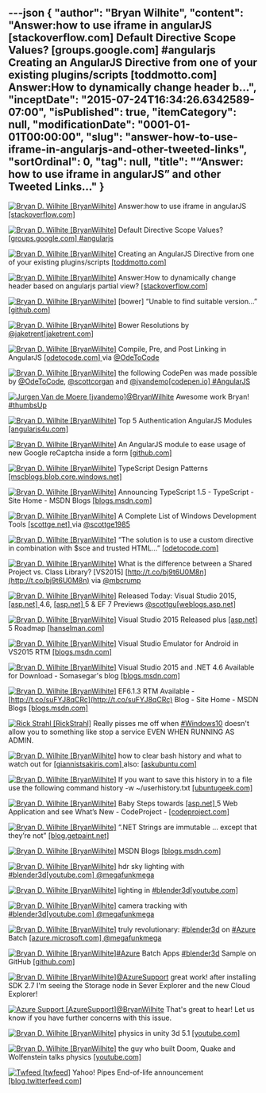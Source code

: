---json
{
  "author": "Bryan Wilhite",
  "content": "Answer:how to use iframe in angularJS [stackoverflow.com]  Default Directive Scope Values? [groups.google.com] #angularjs Creating an AngularJS Directive from one of your existing plugins/scripts [toddmotto.com]  Answer:How to dynamically change header b...",
  "inceptDate": "2015-07-24T16:34:26.6342589-07:00",
  "isPublished": true,
  "itemCategory": null,
  "modificationDate": "0001-01-01T00:00:00",
  "slug": "answer-how-to-use-iframe-in-angularjs-and-other-tweeted-links",
  "sortOrdinal": 0,
  "tag": null,
  "title": "“Answer: how to use iframe in angularJS” and other Tweeted Links…"
}
---

[<img alt="Bryan D. Wilhite [BryanWilhite]" src="https://songhay.blob.core.windows.net/shared-social-twitter/BryanWilhite.jpeg">](http://t.co/UNdqV0Z1zz "Bryan D. Wilhite [BryanWilhite]") Answer:how to use iframe in angularJS [[stackoverflow.com] ](http://stackoverflow.com/questions/16557495/how-to-use-iframe-in-angularjs/27576128?stw=2#27576128)

[<img alt="Bryan D. Wilhite [BryanWilhite]" src="https://songhay.blob.core.windows.net/shared-social-twitter/BryanWilhite.jpeg">](http://t.co/UNdqV0Z1zz "Bryan D. Wilhite [BryanWilhite]") Default Directive Scope Values? [[groups.google.com] ](https://groups.google.com/forum/m/#!topic/angular/Wmzp6OU4IRc)[#angularjs](http://search.twitter.com/search?q=%23angularjs)

[<img alt="Bryan D. Wilhite [BryanWilhite]" src="https://songhay.blob.core.windows.net/shared-social-twitter/BryanWilhite.jpeg">](http://t.co/UNdqV0Z1zz "Bryan D. Wilhite [BryanWilhite]") Creating an AngularJS Directive from one of your existing plugins/scripts [[toddmotto.com] ](http://toddmotto.com/creating-an-angularjs-directive-from-one-of-your-existing-plugins-scripts/)

[<img alt="Bryan D. Wilhite [BryanWilhite]" src="https://songhay.blob.core.windows.net/shared-social-twitter/BryanWilhite.jpeg">](http://t.co/UNdqV0Z1zz "Bryan D. Wilhite [BryanWilhite]") Answer:How to dynamically change header based on angularjs partial view? [[stackoverflow.com] ](http://stackoverflow.com/questions/12506329/how-to-dynamically-change-header-based-on-angularjs-partial-view/12506795?stw=2#12506795)

[<img alt="Bryan D. Wilhite [BryanWilhite]" src="https://songhay.blob.core.windows.net/shared-social-twitter/BryanWilhite.jpeg">](http://t.co/UNdqV0Z1zz "Bryan D. Wilhite [BryanWilhite]") [bower] “Unable to find suitable version…” [[github.com] ](https://github.com/bower/bower/issues/866)

[<img alt="Bryan D. Wilhite [BryanWilhite]" src="https://songhay.blob.core.windows.net/shared-social-twitter/BryanWilhite.jpeg">](http://t.co/UNdqV0Z1zz "Bryan D. Wilhite [BryanWilhite]") Bower Resolutions by [@jaketrent](http://twitter.com/jaketrent)[[jaketrent.com] ](http://jaketrent.com/post/bower-resolutions/)

[<img alt="Bryan D. Wilhite [BryanWilhite]" src="https://songhay.blob.core.windows.net/shared-social-twitter/BryanWilhite.jpeg">](http://t.co/UNdqV0Z1zz "Bryan D. Wilhite [BryanWilhite]") Compile, Pre, and Post Linking in AngularJS [[odetocode.com] ](http://odetocode.com/blogs/scott/archive/2014/05/28/compile-pre-and-post-linking-in-angularjs.aspx) via [@OdeToCode](http://twitter.com/OdeToCode)

[<img alt="Bryan D. Wilhite [BryanWilhite]" src="https://songhay.blob.core.windows.net/shared-social-twitter/BryanWilhite.jpeg">](http://t.co/UNdqV0Z1zz "Bryan D. Wilhite [BryanWilhite]") the following CodePen was made possible by [@OdeToCode](http://twitter.com/OdeToCode), [@scottcorgan](http://twitter.com/scottcorgan) and [@jvandemo](http://twitter.com/jvandemo)[[codepen.io] ](http://codepen.io/rasx/pen/xGaXrN)[#AngularJS](http://search.twitter.com/search?q=%23AngularJS)

[<img alt="Jurgen Van de Moere [jvandemo]" src="https://songhay.blob.core.windows.net/shared-social-twitter/jvandemo.jpg">](http://t.co/RWTaOTW1fA "Jurgen Van de Moere [jvandemo]")[@BryanWilhite](http://twitter.com/BryanWilhite) Awesome work Bryan! [#thumbsUp](http://search.twitter.com/search?q=%23thumbsUp)

[<img alt="Bryan D. Wilhite [BryanWilhite]" src="https://songhay.blob.core.windows.net/shared-social-twitter/BryanWilhite.jpeg">](http://t.co/UNdqV0Z1zz "Bryan D. Wilhite [BryanWilhite]") Top 5 Authentication AngularJS Modules [[angularjs4u.com] ](http://angularjs4u.com/modules/top-5-authentication-angularjs-modules/)

[<img alt="Bryan D. Wilhite [BryanWilhite]" src="https://songhay.blob.core.windows.net/shared-social-twitter/BryanWilhite.jpeg">](http://t.co/UNdqV0Z1zz "Bryan D. Wilhite [BryanWilhite]") An AngularJS module to ease usage of new Google reCaptcha inside a form [[github.com] ](https://github.com/paunin/angular-g-recaptcha)

[<img alt="Bryan D. Wilhite [BryanWilhite]" src="https://songhay.blob.core.windows.net/shared-social-twitter/BryanWilhite.jpeg">](http://t.co/UNdqV0Z1zz "Bryan D. Wilhite [BryanWilhite]") TypeScript Design Patterns [[mscblogs.blob.core.windows.net] ](https://mscblogs.blob.core.windows.net/media/wesleybakker/TS/index.html)

[<img alt="Bryan D. Wilhite [BryanWilhite]" src="https://songhay.blob.core.windows.net/shared-social-twitter/BryanWilhite.jpeg">](http://t.co/UNdqV0Z1zz "Bryan D. Wilhite [BryanWilhite]") Announcing TypeScript 1.5 - TypeScript - Site Home - MSDN Blogs [[blogs.msdn.com] ](http://blogs.msdn.com/b/typescript/archive/2015/07/20/announcing-typescript-1-5.aspx)

[<img alt="Bryan D. Wilhite [BryanWilhite]" src="https://songhay.blob.core.windows.net/shared-social-twitter/BryanWilhite.jpeg">](http://t.co/UNdqV0Z1zz "Bryan D. Wilhite [BryanWilhite]") A Complete List of Windows Development Tools [[scottge.net] ](http://scottge.net/2015/07/17/a-complete-list-of-windows-development-tools/) via [@scottge1985](http://twitter.com/scottge1985)

[<img alt="Bryan D. Wilhite [BryanWilhite]" src="https://songhay.blob.core.windows.net/shared-social-twitter/BryanWilhite.jpeg">](http://t.co/UNdqV0Z1zz "Bryan D. Wilhite [BryanWilhite]") “The solution is to use a custom directive in combination with $sce and trusted HTML…” [[odetocode.com] ](http://odetocode.com/blogs/scott/archive/2014/09/10/a-journey-with-trusted-html-in-angularjs.aspx)

[<img alt="Bryan D. Wilhite [BryanWilhite]" src="https://songhay.blob.core.windows.net/shared-social-twitter/BryanWilhite.jpeg">](http://t.co/UNdqV0Z1zz "Bryan D. Wilhite [BryanWilhite]") What is the difference between a Shared Project vs. Class Library? [VS2015] [http://t.co/bj9t6U0M8n](http://t.co/bj9t6U0M8n) via [@mbcrump](http://twitter.com/mbcrump)

[<img alt="Bryan D. Wilhite [BryanWilhite]" src="https://songhay.blob.core.windows.net/shared-social-twitter/BryanWilhite.jpeg">](http://t.co/UNdqV0Z1zz "Bryan D. Wilhite [BryanWilhite]") Released Today: Visual Studio 2015, [[asp.net] ](http://www.asp.net/) 4.6, [[asp.net] ](http://www.asp.net/) 5 &amp; EF 7 Previews [@scottgu](http://twitter.com/scottgu)[[weblogs.asp.net] ](http://weblogs.asp.net/scottgu/released-today-visual-studio-2015-asp-net-4-6-asp-net-5-ef-7-previews)

[<img alt="Bryan D. Wilhite [BryanWilhite]" src="https://songhay.blob.core.windows.net/shared-social-twitter/BryanWilhite.jpeg">](http://t.co/UNdqV0Z1zz "Bryan D. Wilhite [BryanWilhite]") Visual Studio 2015 Released plus [[asp.net] ](http://www.asp.net/) 5 Roadmap [[hanselman.com] ](http://www.hanselman.com/blog/VisualStudio2015ReleasedPlusASPNET5Roadmap.aspx)

[<img alt="Bryan D. Wilhite [BryanWilhite]" src="https://songhay.blob.core.windows.net/shared-social-twitter/BryanWilhite.jpeg">](http://t.co/UNdqV0Z1zz "Bryan D. Wilhite [BryanWilhite]") Visual Studio Emulator for Android in VS2015 RTM [[blogs.msdn.com] ](http://blogs.msdn.com/b/visualstudioalm/archive/2015/07/20/visual-studio-emulator-for-android-in-vs2015-rtm.aspx)

[<img alt="Bryan D. Wilhite [BryanWilhite]" src="https://songhay.blob.core.windows.net/shared-social-twitter/BryanWilhite.jpeg">](http://t.co/UNdqV0Z1zz "Bryan D. Wilhite [BryanWilhite]") Visual Studio 2015 and .NET 4.6 Available for Download - Somasegar's blog [[blogs.msdn.com] ](http://blogs.msdn.com/b/somasegar/archive/2015/07/20/visual-studio-2015-and-net-4-6-available-for-download.aspx)

[<img alt="Bryan D. Wilhite [BryanWilhite]" src="https://songhay.blob.core.windows.net/shared-social-twitter/BryanWilhite.jpeg">](http://t.co/UNdqV0Z1zz "Bryan D. Wilhite [BryanWilhite]") EF6.1.3 RTM Available - [http://t.co/suFYJ8qCRc](http://t.co/suFYJ8qCRc) Blog - Site Home - MSDN Blogs [[blogs.msdn.com] ](http://blogs.msdn.com/b/adonet/archive/2015/03/10/ef6-1-3-rtm-available.aspx)

[<img alt="Rick Strahl [RickStrahl]" src="https://songhay.blob.core.windows.net/shared-social-twitter/RickStrahl.jpeg">](http://t.co/WpmgWuVQVK "Rick Strahl [RickStrahl]") Really pisses me off when [#Windows10](http://search.twitter.com/search?q=%23Windows10) doesn't allow you to something like stop a service EVEN WHEN RUNNING AS ADMIN.

[<img alt="Bryan D. Wilhite [BryanWilhite]" src="https://songhay.blob.core.windows.net/shared-social-twitter/BryanWilhite.jpeg">](http://t.co/UNdqV0Z1zz "Bryan D. Wilhite [BryanWilhite]") how to clear bash history and what to watch out for [[giannistsakiris.com] ](http://www.giannistsakiris.com/2007/09/13/how-to-clear-bash-history-and-what-to-watch-out-for/) also: [[askubuntu.com] ](http://askubuntu.com/questions/191999/how-to-clear-bash-history-completely/331655#331655)

[<img alt="Bryan D. Wilhite [BryanWilhite]" src="https://songhay.blob.core.windows.net/shared-social-twitter/BryanWilhite.jpeg">](http://t.co/UNdqV0Z1zz "Bryan D. Wilhite [BryanWilhite]") If you want to save this history in to a file use the following command history -w ~/userhistory.txt [[ubuntugeek.com] ](http://www.ubuntugeek.com/how-to-view-bash-shell-history-and-change-bash-history-file-size-in-ubuntu.html)

[<img alt="Bryan D. Wilhite [BryanWilhite]" src="https://songhay.blob.core.windows.net/shared-social-twitter/BryanWilhite.jpeg">](http://t.co/UNdqV0Z1zz "Bryan D. Wilhite [BryanWilhite]") Baby Steps towards [[asp.net] ](http://www.asp.net/) 5 Web Application and see What’s New - CodeProject - [[codeproject.com] ](http://www.codeproject.com/Articles/1011666/Baby-Step-towards-ASP-NET-Web-Application-and-see)

[<img alt="Bryan D. Wilhite [BryanWilhite]" src="https://songhay.blob.core.windows.net/shared-social-twitter/BryanWilhite.jpeg">](http://t.co/UNdqV0Z1zz "Bryan D. Wilhite [BryanWilhite]") “.NET Strings are immutable … except that they’re not” [[blog.getpaint.net] ](http://blog.getpaint.net/2015/07/21/net-strings-are-immutable-except-that-theyre-not/)

[<img alt="Bryan D. Wilhite [BryanWilhite]" src="https://songhay.blob.core.windows.net/shared-social-twitter/BryanWilhite.jpeg">](http://t.co/UNdqV0Z1zz "Bryan D. Wilhite [BryanWilhite]") MSDN Blogs [[blogs.msdn.com] ](http://blogs.msdn.com/b/visualstudio/archive/2015/07/20/visual-studio-2015-and-visual-studio-2013-update-5-released.aspx)

[<img alt="Bryan D. Wilhite [BryanWilhite]" src="https://songhay.blob.core.windows.net/shared-social-twitter/BryanWilhite.jpeg">](http://t.co/UNdqV0Z1zz "Bryan D. Wilhite [BryanWilhite]") hdr sky lighting with [#blender3d](http://search.twitter.com/search?q=%23blender3d)[[youtube.com] ](https://www.youtube.com/watch?v=fI_FMa-8w50)[@megafunkmega](http://twitter.com/megafunkmega)

[<img alt="Bryan D. Wilhite [BryanWilhite]" src="https://songhay.blob.core.windows.net/shared-social-twitter/BryanWilhite.jpeg">](http://t.co/UNdqV0Z1zz "Bryan D. Wilhite [BryanWilhite]") lighting in [#blender3d](http://search.twitter.com/search?q=%23blender3d)[[youtube.com] ](https://www.youtube.com/watch?v=m-N149FMlWk)

[<img alt="Bryan D. Wilhite [BryanWilhite]" src="https://songhay.blob.core.windows.net/shared-social-twitter/BryanWilhite.jpeg">](http://t.co/UNdqV0Z1zz "Bryan D. Wilhite [BryanWilhite]") camera tracking with [#blender3d](http://search.twitter.com/search?q=%23blender3d)[[youtube.com] ](https://www.youtube.com/watch?v=G8b4lmB2t68)[@megafunkmega](http://twitter.com/megafunkmega)

[<img alt="Bryan D. Wilhite [BryanWilhite]" src="https://songhay.blob.core.windows.net/shared-social-twitter/BryanWilhite.jpeg">](http://t.co/UNdqV0Z1zz "Bryan D. Wilhite [BryanWilhite]") truly revolutionary: [#blender3d](http://search.twitter.com/search?q=%23blender3d) on [#Azure](http://search.twitter.com/search?q=%23Azure) Batch [[azure.microsoft.com] ](https://azure.microsoft.com/blog/2015/01/26/blender-on-azure-batch/)[@megafunkmega](http://twitter.com/megafunkmega)

[<img alt="Bryan D. Wilhite [BryanWilhite]" src="https://songhay.blob.core.windows.net/shared-social-twitter/BryanWilhite.jpeg">](http://t.co/UNdqV0Z1zz "Bryan D. Wilhite [BryanWilhite]")[#Azure](http://search.twitter.com/search?q=%23Azure) Batch Apps [#blender3d](http://search.twitter.com/search?q=%23blender3d) Sample on GitHub [[github.com] ](https://github.com/Azure/azure-batch-apps-blender)

[<img alt="Bryan D. Wilhite [BryanWilhite]" src="https://songhay.blob.core.windows.net/shared-social-twitter/BryanWilhite.jpeg">](http://t.co/UNdqV0Z1zz "Bryan D. Wilhite [BryanWilhite]")[@AzureSupport](http://twitter.com/AzureSupport) great work! after installing SDK 2.7 I'm seeing the Storage node in Sever Explorer and the new Cloud Explorer!

[<img alt="Azure Support [AzureSupport]" src="https://songhay.blob.core.windows.net/shared-social-twitter/AzureSupport.png">](http://t.co/OdNOX1mEV9 "Azure Support [AzureSupport]")[@BryanWilhite](http://twitter.com/BryanWilhite) That's great to hear! Let us know if you have further concerns with this issue.

[<img alt="Bryan D. Wilhite [BryanWilhite]" src="https://songhay.blob.core.windows.net/shared-social-twitter/BryanWilhite.jpeg">](http://t.co/UNdqV0Z1zz "Bryan D. Wilhite [BryanWilhite]") physics in unity 3d 5.1 [[youtube.com] ](https://www.youtube.com/watch?v=WGvuP6vV6j4)

[<img alt="Bryan D. Wilhite [BryanWilhite]" src="https://songhay.blob.core.windows.net/shared-social-twitter/BryanWilhite.jpeg">](http://t.co/UNdqV0Z1zz "Bryan D. Wilhite [BryanWilhite]") the guy who built Doom, Quake and Wolfenstein talks physics [[youtube.com] ](https://www.youtube.com/watch?v=MG4QuTe8aUw)

[<img alt="Twfeed [twfeed]" src="https://songhay.blob.core.windows.net/shared-social-twitter/twfeed.png">](http://t.co/xkgW5VzpNz "Twfeed [twfeed]") Yahoo! Pipes End-of-life announcement [[blog.twitterfeed.com] ](http://blog.twitterfeed.com/post/120761787559/yahoo-pipes-end-of-life-announcement#_=_)
